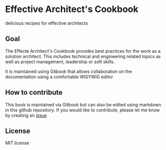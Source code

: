 # Effective Architect's Cookbook

delicious recipes for effective architects

## Goal

The Effecte Architect's Cookbook provides best practices for the work as a solution architect. This includes technical and engineering related topics as well as project management, leadership or soft skills.

It is maintained using Gitbook that allows collaboration on the documentation using a comfortable WISYWIG editor

## How to contribute

This book is maintained via Gitbook but can also be edited using markdown in this github repository. If you would like to contribute, please let me know by creating an [issue](https://github.com/MarkBroerkens/effective-architects-cookbook/issues)

## License

MIT license

